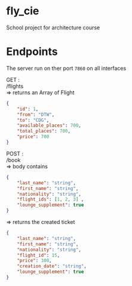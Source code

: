 # fly_cie

School project for architecture course

# Endpoints

The server run on ther port `7860` on all interfaces

GET :  
/flights   
=> returns an Array of Flight
```json
{
    "id": 1,
    "from": "DTW",
    "to": "CDG",
    "available_places": 700,
    "total_places": 700,
    "price": 700
}
```

POST :  
/book   
=> body contains
```json
{
    "last_name": "string",
    "first_name": "string",
    "nationality": "string",
    "flight_ids": [1, 2, 3] ,
    "lounge_supplement": true
}
```
=> returns the created ticket
```json
{
    "last_name": "string",
    "first_name": "string",
    "nationality": "string",
    "flight_id": 15,
    "price": 300,
    "creation_date": "string",
    "lounge_supplement": true
}
```
